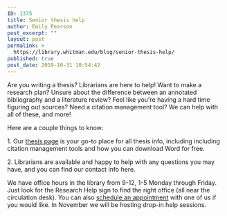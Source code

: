 ```yaml
---
ID: 1375
title: Senior thesis help
author: Emily Pearson
post_excerpt: ""
layout: post
permalink: >
  https://library.whitman.edu/blog/senior-thesis-help/
published: true
post_date: 2019-10-31 10:54:42
---
```

<!-- wp:paragraph -->
<p>Are you writing a thesis?  Librarians are here to help! Want to make a research plan? Unsure about the difference between an annotated bibliography and a literature review? Feel like you're having a hard time figuring out sources? Need a citation management tool? We can help with all of these, and more! </p>
<!-- /wp:paragraph -->

<!-- wp:paragraph -->
<p>Here are a couple things to know:</p>
<!-- /wp:paragraph -->

<!-- wp:paragraph -->
<p>1. Our <a href="https://library.whitman.edu/thesis/">thesis page</a> is your go-to place for all thesis info, including including citation management tools and how you can download Word for free.</p>
<!-- /wp:paragraph -->

<!-- wp:paragraph -->
<p>2. Librarians are available and happy to help with any questions you may have, and you can find our contact info here.</p>
<!-- /wp:paragraph -->

<!-- wp:paragraph -->
<p>We have office hours in the library from 9-12, 1-5 Monday&nbsp;through&nbsp;Friday. Just look for the Research Help sign to find the right office (all near the circulation desk). You can also <a href="https://library.whitman.edu/appointments/">schedule an appointment</a> with one of us if you would like. In November we will be hosting drop-in help sessions. </p>
<!-- /wp:paragraph -->